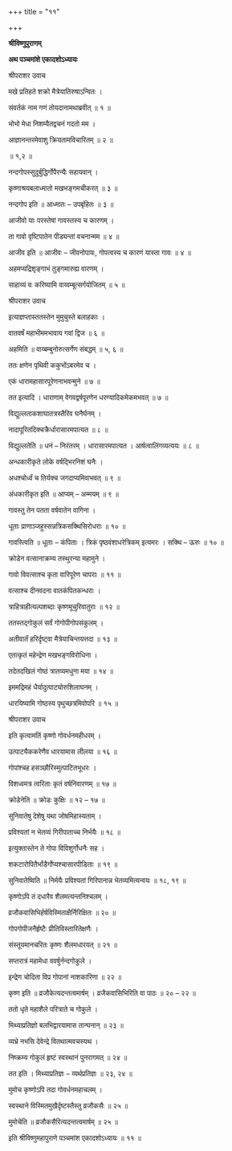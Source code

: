 +++
title = "११"

+++

**श्रीविष्णुपुराणम्**

**अथ पञ्चमांशे एकादशोऽध्यायः**

श्रीपराशर उवाच

मखे प्रतिहते शक्रो मैत्रेयातिरुषाऽन्वितः ।

संवर्तकं नाम गणं तोयदानामथाब्रवीत् ॥ १ ॥

भोभो मेधा निशम्यैतद्वचनं गदतो मम ।

आज्ञानन्तरमेवाशु क्रियतामविचारितम् ॥ २ ॥

॥ १,२ ॥

नन्दगोपस्सुदुर्बुद्धिर्गोपैरन्यैः सहायवान् ।

कृष्णाश्रयबलाध्मातो मखभङ्गमचीकरत् ॥ ३ ॥

नन्दगोप इति ॥ आध्मातः – उपबृंहितः ॥ ३ ॥

आजीवो याः परस्तेषां गावस्तस्य च कारणम् ।

ता गावो वृष्टिपातेन पीड्यन्तां वचनान्मम ॥ ४ ॥

आजीव इति ॥ आजीवः – जीवनोपायः, गोपत्वस्य च कारणं यास्ता गावः ॥ ४ ॥

अहमप्यद्रिशृङ्गाभं तुङ्गमारुह्य वारणम् ।

साहाय्यं वः करिष्यामि वाय्वम्बूत्सर्गयोजितम् ॥ ५ ॥

श्रीपराशर उवाच

इत्याज्ञप्तास्ततस्तेन मुमुचुस्ते बलाहकाः ।

वातवर्षं महाभीममभावाय गवां द्विज ॥ ६ ॥

अहमिति ॥ वाय्बम्बुनोरुत्सर्गेण संबद्धम् ॥ ५, ६ ॥

ततः क्षणेन पृथिवी ककुभोंऽबरमेव च ।

एकं धारामहासारपूरेणनाभवन्मुने ॥ ७ ॥

तत इत्यादि । धाराणाम् वेगवद्वर्षपूरणेन धरण्यादिकमेकमभवत् ॥ ७ ॥

विद्युल्लताकशाघातत्रस्तैरिव घनैर्घनम् ।

नादापूरितदिक्चक्रैर्धारासारमपात्यत ॥ ८ ॥

विद्युल्लतेति ॥ धनं – निरंतरम् । धारासारमपात्यत । आर्षत्वालिंगव्यत्ययः ॥ ८ ॥

अन्धकारीकृते लोके वर्षद्भिरनिशं घनैः ।

अधश्चोर्ध्वं च तिर्यक्च जगदाप्यमिवाभवत् ॥ ९ ॥

अंधकारीकृत इति ॥ आप्यम् – अम्मयम् ॥ ९ ॥

गावस्तु तेन पतता वर्षवातेन वागिना ।

धूताः प्राणाञ्जहुस्सन्नत्रिकसक्थिसिरोधराः ॥ १० ॥

गावस्त्विति ॥ धूताः – कंपिताः । त्रिकं पृष्ठवंशाधरेत्रिकम् इत्यमरः । सक्थि – ऊरुः ॥ १० ॥

क्रोडेन वत्सानाक्रम्य तस्थुरन्या महामुने ।

गावो विवत्साश्च कृता वारिपूरेण चापराः ॥ ११ ॥

वत्साश्च दीनवदना वातकंपितकन्धराः ।

त्राहित्राहीत्यल्पशब्दाः कृष्णमूचुरिवातुराः ॥ १२ ॥

ततस्तद्गोकुलं सर्वं गोगोपीगोपसंकुलम् ।

अतीवार्तं हरिर्दृष्ट्वा मैत्रेयाचिन्तयत्तदा ॥ १३ ॥

एतत्कृतं महेन्द्रेण मखभङ्गविरोधिना ।

तदेतदखिलं गोष्ठं त्रातव्यमधुना मया ॥ १४ ॥

इममद्रिमहं धैर्यादुत्पाट्योरुशिलाघनम् ।

धारयिष्यामि गोष्ठस्य पृथुच्छत्रमिवोपरि ॥ १५ ॥

श्रीपराशर उवाच

इति कृत्वामतिं कृष्णो गोवर्धनमहीधरम् ।

उत्पाट्यैककरेणैव धारयामास लीलया ॥ १६ ॥

गोपांश्चह हसञ्छौरिस्मुत्पाटितभूधरः ।

विशध्वमत्र त्वरिताः कृतं वर्षनिवारणम् ॥ १७ ॥

क्रोडेनेति ॥ क्रोडः कुक्षिः ॥ १२ – १७ ॥

सुनिवातेषु देशेषु यथा जोषमिहास्यताम् ।

प्रविश्यतां न भेतव्यं गिरीपाताच्च निर्भयैः ॥ १८ ॥

इत्युक्तास्तेन ते गोपा विविशुर्गोधनैः सह ।

शकटारोपितैर्भांडैर्गोप्यश्चासारपीडिताः ॥ १९ ॥

सुनिवातेष्विति ॥ निर्मयैः प्रविश्यतां गिरिपानान्न भेतव्यमित्यन्वयः ॥ १८, १९ ॥

कृष्णोऽपि तं दधारैव शैलमत्यन्तनिश्चलम् ।

व्रजौकवासिभिर्हर्षविस्मिताक्षैर्निरिक्षितः ॥ २० ॥

गोपगोपीजनैर्हृष्टैः प्रीतिविस्तारितेक्षणैः ।

संस्तूयमानचरितः कृष्णः शैलमधारयत् ॥ २१ ॥

सप्तरात्रं महामेधा ववर्षुर्नन्दगोकुले ।

इन्द्रेण चोदिता विप्र गोपानां नाशकारिणा ॥ २२ ॥

कृष्ण इति ॥ व्रजौकेत्यदन्तत्वमार्षम् । व्रजैकवासिभिरिति वा पाठः ॥ २० – २२ ॥

ततो धृते महाशैले परित्राते च गोकुले ।

मिथ्याप्रतिज्ञो बलभिद्वारयामास तान्घनान् ॥ २३ ॥

व्यभ्रे नभसि देवेन्द्रे वितथात्मवचस्यथ ।

निष्क्रम्य गोकुलं हृष्टं स्वस्थानं पुनरागमत् ॥ २४ ॥

तत इति । मिथ्याप्रतिज्ञः – व्यर्थप्रतिज्ञः ॥ २३, २४ ॥

मुमोच कृष्णोऽपि तदा गोवर्धनमहाचलम् ।

स्वस्थाने विस्मितमुखैर्दृष्टस्तैस्तु व्रजौकसैः ॥ २५ ॥

मुमोचेति ॥ व्रजौकसैरित्यदन्तत्वमार्षम् ॥ २५ ॥

इति श्रीविष्णुमहापुराणे पञ्चमांश एकादशोऽध्यायः ॥ ११ ॥
